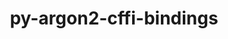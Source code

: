 ---
title: "py-argon2-cffi-bindings"
layout: cache
categories: [package, develop]
meta: {"compilers": ["gcc@=11.1.0", "gcc@=11.4.0", "gcc@=9.4.0", "oneapi@=2024.2.1"], "num_specs": 90, "num_specs_by_stack": {"data-vis-sdk": 9, "e4s": 18, "e4s-neoverse-v2": 18, "e4s-neoverse_v1": 6, "e4s-oneapi": 36, "e4s-power": 3, "root": 90}, "oss": ["ubuntu20.04", "ubuntu22.04"], "platforms": ["linux"], "stacks": ["data-vis-sdk", "e4s", "e4s-neoverse-v2", "e4s-neoverse_v1", "e4s-oneapi", "e4s-power", "root"], "targets": ["neoverse_v1", "neoverse_v2", "ppc64le", "x86_64_v3"], "versions": ["21.2.0"]}
spec_details: [{"compiler": "gcc@=11.4.0", "hash": "27hfahgm7smvtif7thoo6ri7muglqfe3", "os": "ubuntu22.04", "platform": "linux", "size": "-", "stacks": ["e4s-neoverse-v2", "root"], "target": "neoverse_v2", "variants": ["build_system=python_pip"], "versions": ["21.2.0"]}, {"compiler": "gcc@=11.1.0", "hash": "2mdz7fy2bcfjq7swk2kxtyx7nalu72fm", "os": "ubuntu20.04", "platform": "linux", "size": "-", "stacks": ["data-vis-sdk", "root"], "target": "x86_64_v3", "variants": ["build_system=python_pip"], "versions": ["21.2.0"]}, {"compiler": "gcc@=11.4.0", "hash": "2qd2fofaqaxksk4hmvt5nnlmjvaom734", "os": "ubuntu22.04", "platform": "linux", "size": "-", "stacks": ["e4s", "root"], "target": "x86_64_v3", "variants": ["build_system=python_pip"], "versions": ["21.2.0"]}, {"compiler": "gcc@=11.1.0", "hash": "3j326ezp72nqnjilpmqlwuxboh652poe", "os": "ubuntu20.04", "platform": "linux", "size": "-", "stacks": ["data-vis-sdk", "root"], "target": "x86_64_v3", "variants": ["build_system=python_pip"], "versions": ["21.2.0"]}, {"compiler": "gcc@=11.4.0", "hash": "4hhyozrgtwptkigbfhkmvpdkyamowcft", "os": "ubuntu22.04", "platform": "linux", "size": "-", "stacks": ["e4s", "root"], "target": "x86_64_v3", "variants": ["build_system=python_pip"], "versions": ["21.2.0"]}, {"compiler": "oneapi@=2024.2.1", "hash": "4u4xap3q4m47wqubarovaovpshqja4zd", "os": "ubuntu22.04", "platform": "linux", "size": "-", "stacks": ["e4s-oneapi", "root"], "target": "x86_64_v3", "variants": ["build_system=python_pip"], "versions": ["21.2.0"]}, {"compiler": "oneapi@=2024.2.1", "hash": "4up25dgs4utwi6roj6wsp7b5dptu6hwl", "os": "ubuntu22.04", "platform": "linux", "size": "-", "stacks": ["e4s-oneapi", "root"], "target": "x86_64_v3", "variants": ["build_system=python_pip"], "versions": ["21.2.0"]}, {"compiler": "gcc@=11.4.0", "hash": "52kecp5ahlegvc637rhleh5qmo32b3re", "os": "ubuntu22.04", "platform": "linux", "size": "-", "stacks": ["e4s-neoverse_v1", "root"], "target": "neoverse_v1", "variants": ["build_system=python_pip"], "versions": ["21.2.0"]}, {"compiler": "oneapi@=2024.2.1", "hash": "5epdiv5cqvo7n3etukgomyww3t6cinpr", "os": "ubuntu22.04", "platform": "linux", "size": "-", "stacks": ["e4s-oneapi", "root"], "target": "x86_64_v3", "variants": ["build_system=python_pip"], "versions": ["21.2.0"]}, {"compiler": "gcc@=11.1.0", "hash": "5hnpdzqwqwspyz4xfgm7lknllbaa7325", "os": "ubuntu20.04", "platform": "linux", "size": "-", "stacks": ["data-vis-sdk", "root"], "target": "x86_64_v3", "variants": ["build_system=python_pip"], "versions": ["21.2.0"]}, {"compiler": "gcc@=11.4.0", "hash": "5ifpgyup2dyxukb4bj2ksslaz2hl7x2m", "os": "ubuntu22.04", "platform": "linux", "size": "-", "stacks": ["e4s", "root"], "target": "x86_64_v3", "variants": ["build_system=python_pip"], "versions": ["21.2.0"]}, {"compiler": "oneapi@=2024.2.1", "hash": "5ovtqimosdkoxbt2koispztwcz442eoi", "os": "ubuntu22.04", "platform": "linux", "size": "-", "stacks": ["e4s-oneapi", "root"], "target": "x86_64_v3", "variants": ["build_system=python_pip"], "versions": ["21.2.0"]}, {"compiler": "gcc@=11.4.0", "hash": "5ro73bbqqplusjtby5qn4ubaecovxdkm", "os": "ubuntu22.04", "platform": "linux", "size": "-", "stacks": ["e4s-neoverse-v2", "root"], "target": "neoverse_v2", "variants": ["build_system=python_pip"], "versions": ["21.2.0"]}, {"compiler": "gcc@=11.4.0", "hash": "5x5ndq4kcxqxcylqjwu4a2em7bnat77v", "os": "ubuntu22.04", "platform": "linux", "size": "-", "stacks": ["e4s", "root"], "target": "x86_64_v3", "variants": ["build_system=python_pip"], "versions": ["21.2.0"]}, {"compiler": "oneapi@=2024.2.1", "hash": "67n4m6s3qab7wxcpo44m3fnq4pghc3ye", "os": "ubuntu22.04", "platform": "linux", "size": "-", "stacks": ["e4s-oneapi", "root"], "target": "x86_64_v3", "variants": ["build_system=python_pip"], "versions": ["21.2.0"]}, {"compiler": "gcc@=11.4.0", "hash": "6fj7yk7iwhwrfeiv5u3qjun64j7rivwp", "os": "ubuntu22.04", "platform": "linux", "size": "-", "stacks": ["e4s", "root"], "target": "x86_64_v3", "variants": ["build_system=python_pip"], "versions": ["21.2.0"]}, {"compiler": "gcc@=11.4.0", "hash": "6m7hf3tupmyfbmcdeo5e5xrvs7tjxqbw", "os": "ubuntu22.04", "platform": "linux", "size": "-", "stacks": ["e4s", "root"], "target": "x86_64_v3", "variants": ["build_system=python_pip"], "versions": ["21.2.0"]}, {"compiler": "oneapi@=2024.2.1", "hash": "6p3ys2fgeaiw3bzmm2obrc3a3rhoqa4c", "os": "ubuntu22.04", "platform": "linux", "size": "-", "stacks": ["e4s-oneapi", "root"], "target": "x86_64_v3", "variants": ["build_system=python_pip"], "versions": ["21.2.0"]}, {"compiler": "gcc@=11.4.0", "hash": "6pix3poqbrxp2iexxporr5liwglter5u", "os": "ubuntu22.04", "platform": "linux", "size": "-", "stacks": ["e4s", "root"], "target": "x86_64_v3", "variants": ["build_system=python_pip"], "versions": ["21.2.0"]}, {"compiler": "oneapi@=2024.2.1", "hash": "6siottefwxf6dxynrlm5ro4cztkmcwuu", "os": "ubuntu22.04", "platform": "linux", "size": "-", "stacks": ["e4s-oneapi", "root"], "target": "x86_64_v3", "variants": ["build_system=python_pip"], "versions": ["21.2.0"]}, {"compiler": "gcc@=11.4.0", "hash": "6xhnsqpnmntr2buqd5g5w63gual4cswe", "os": "ubuntu22.04", "platform": "linux", "size": "-", "stacks": ["e4s", "root"], "target": "x86_64_v3", "variants": ["build_system=python_pip"], "versions": ["21.2.0"]}, {"compiler": "oneapi@=2024.2.1", "hash": "7d2y5y4tcmf7kga2eej4j2mqyihlvmgc", "os": "ubuntu22.04", "platform": "linux", "size": "-", "stacks": ["e4s-oneapi", "root"], "target": "x86_64_v3", "variants": ["build_system=python_pip"], "versions": ["21.2.0"]}, {"compiler": "gcc@=11.4.0", "hash": "7l3y7nrf2m2dgnem2vga54bkcyzdclpb", "os": "ubuntu22.04", "platform": "linux", "size": "-", "stacks": ["e4s-neoverse-v2", "root"], "target": "neoverse_v2", "variants": ["build_system=python_pip"], "versions": ["21.2.0"]}, {"compiler": "oneapi@=2024.2.1", "hash": "7vr5czjqvxvlhjvyegeaqt2zfwioccll", "os": "ubuntu22.04", "platform": "linux", "size": "-", "stacks": ["e4s-oneapi", "root"], "target": "x86_64_v3", "variants": ["build_system=python_pip"], "versions": ["21.2.0"]}, {"compiler": "gcc@=11.4.0", "hash": "7wzqaijbvdlr5umvx2kpriiu5bloiezi", "os": "ubuntu22.04", "platform": "linux", "size": "-", "stacks": ["e4s-neoverse-v2", "root"], "target": "neoverse_v2", "variants": ["build_system=python_pip"], "versions": ["21.2.0"]}, {"compiler": "oneapi@=2024.2.1", "hash": "ai2fzx3sq4mvle6e2obim5zgq2ymx5ye", "os": "ubuntu22.04", "platform": "linux", "size": "-", "stacks": ["e4s-oneapi", "root"], "target": "x86_64_v3", "variants": ["build_system=python_pip"], "versions": ["21.2.0"]}, {"compiler": "gcc@=9.4.0", "hash": "arp6p5mrwwola6pi3s6qbvmbivxyk2sb", "os": "ubuntu20.04", "platform": "linux", "size": "-", "stacks": ["e4s-power", "root"], "target": "ppc64le", "variants": ["build_system=python_pip"], "versions": ["21.2.0"]}, {"compiler": "gcc@=11.1.0", "hash": "aw5glnrmqgqrfdsaj65vkljsscjdqpar", "os": "ubuntu20.04", "platform": "linux", "size": "-", "stacks": ["data-vis-sdk", "root"], "target": "x86_64_v3", "variants": ["build_system=python_pip"], "versions": ["21.2.0"]}, {"compiler": "oneapi@=2024.2.1", "hash": "b3ykoyxtxmguj2ptsqjqhcop3pioznch", "os": "ubuntu22.04", "platform": "linux", "size": "-", "stacks": ["e4s-oneapi", "root"], "target": "x86_64_v3", "variants": ["build_system=python_pip"], "versions": ["21.2.0"]}, {"compiler": "oneapi@=2024.2.1", "hash": "b7mlqa4u576prpubnbplpmsl62pbjxu6", "os": "ubuntu22.04", "platform": "linux", "size": "-", "stacks": ["e4s-oneapi", "root"], "target": "x86_64_v3", "variants": ["build_system=python_pip"], "versions": ["21.2.0"]}, {"compiler": "gcc@=11.4.0", "hash": "bodkxoq6blsyo2pomh4oi5ucapzmybey", "os": "ubuntu22.04", "platform": "linux", "size": "-", "stacks": ["e4s", "root"], "target": "x86_64_v3", "variants": ["build_system=python_pip"], "versions": ["21.2.0"]}, {"compiler": "gcc@=11.4.0", "hash": "c7y43ehdlq45ue3ynlmx4o7dotpsdwzk", "os": "ubuntu22.04", "platform": "linux", "size": "-", "stacks": ["e4s-neoverse-v2", "root"], "target": "neoverse_v2", "variants": ["build_system=python_pip"], "versions": ["21.2.0"]}, {"compiler": "gcc@=11.4.0", "hash": "dakmtcmqpd6smkev7ksavdtkwhtzdvks", "os": "ubuntu22.04", "platform": "linux", "size": "-", "stacks": ["e4s-neoverse-v2", "root"], "target": "neoverse_v2", "variants": ["build_system=python_pip"], "versions": ["21.2.0"]}, {"compiler": "oneapi@=2024.2.1", "hash": "dmcwsjxhxvevetdq7hiaxjm3sorwayby", "os": "ubuntu22.04", "platform": "linux", "size": "-", "stacks": ["e4s-oneapi", "root"], "target": "x86_64_v3", "variants": ["build_system=python_pip"], "versions": ["21.2.0"]}, {"compiler": "oneapi@=2024.2.1", "hash": "dwbcow5eui6nm6ponlko52mnsqp435b5", "os": "ubuntu22.04", "platform": "linux", "size": "-", "stacks": ["e4s-oneapi", "root"], "target": "x86_64_v3", "variants": ["build_system=python_pip"], "versions": ["21.2.0"]}, {"compiler": "gcc@=11.4.0", "hash": "dwjjy5c454hcofqqaixc77rqhn3eldoz", "os": "ubuntu22.04", "platform": "linux", "size": "-", "stacks": ["e4s-neoverse_v1", "root"], "target": "neoverse_v1", "variants": ["build_system=python_pip"], "versions": ["21.2.0"]}, {"compiler": "oneapi@=2024.2.1", "hash": "eupi24p4lk7v7at2gdfypaus6jpiassg", "os": "ubuntu22.04", "platform": "linux", "size": "-", "stacks": ["e4s-oneapi", "root"], "target": "x86_64_v3", "variants": ["build_system=python_pip"], "versions": ["21.2.0"]}, {"compiler": "gcc@=11.4.0", "hash": "euvbhb4v45g2mrdgvaxw67q4iquhit2d", "os": "ubuntu22.04", "platform": "linux", "size": "-", "stacks": ["e4s-neoverse-v2", "root"], "target": "neoverse_v2", "variants": ["build_system=python_pip"], "versions": ["21.2.0"]}, {"compiler": "gcc@=11.4.0", "hash": "ew2gbr6tama37ml37s42nkbrwcgrglre", "os": "ubuntu22.04", "platform": "linux", "size": "-", "stacks": ["e4s-neoverse-v2", "root"], "target": "neoverse_v2", "variants": ["build_system=python_pip"], "versions": ["21.2.0"]}, {"compiler": "gcc@=11.4.0", "hash": "f3xueakedjspl2772gep3kfo6i5dipps", "os": "ubuntu22.04", "platform": "linux", "size": "-", "stacks": ["e4s", "root"], "target": "x86_64_v3", "variants": ["build_system=python_pip"], "versions": ["21.2.0"]}, {"compiler": "gcc@=9.4.0", "hash": "g26ikrvir7nzx2fhgro5qeo65eprdaxi", "os": "ubuntu20.04", "platform": "linux", "size": "-", "stacks": ["e4s-power", "root"], "target": "ppc64le", "variants": ["build_system=python_pip"], "versions": ["21.2.0"]}, {"compiler": "gcc@=11.4.0", "hash": "go4uqsgjrvi4sz4iimmnvx3cnybwxmkh", "os": "ubuntu22.04", "platform": "linux", "size": "-", "stacks": ["e4s-neoverse-v2", "root"], "target": "neoverse_v2", "variants": ["build_system=python_pip"], "versions": ["21.2.0"]}, {"compiler": "oneapi@=2024.2.1", "hash": "guznpamkeq4yfj7oggzv4iqnu74gdbti", "os": "ubuntu22.04", "platform": "linux", "size": "-", "stacks": ["e4s-oneapi", "root"], "target": "x86_64_v3", "variants": ["build_system=python_pip"], "versions": ["21.2.0"]}, {"compiler": "oneapi@=2024.2.1", "hash": "ieeqpwrhbxh5k2gycg6lpwy3xd54hyhv", "os": "ubuntu22.04", "platform": "linux", "size": "-", "stacks": ["e4s-oneapi", "root"], "target": "x86_64_v3", "variants": ["build_system=python_pip"], "versions": ["21.2.0"]}, {"compiler": "oneapi@=2024.2.1", "hash": "iwulgbhd5bdevdtp47i6fqoggy6uo6it", "os": "ubuntu22.04", "platform": "linux", "size": "-", "stacks": ["e4s-oneapi", "root"], "target": "x86_64_v3", "variants": ["build_system=python_pip"], "versions": ["21.2.0"]}, {"compiler": "gcc@=11.4.0", "hash": "krkwobtnsc3nzwy535qywiowxvst7jsd", "os": "ubuntu22.04", "platform": "linux", "size": "-", "stacks": ["e4s-neoverse-v2", "root"], "target": "neoverse_v2", "variants": ["build_system=python_pip"], "versions": ["21.2.0"]}, {"compiler": "gcc@=11.4.0", "hash": "kt5ssnigxus66osc6vs7zsrld54nytlw", "os": "ubuntu22.04", "platform": "linux", "size": "-", "stacks": ["e4s", "root"], "target": "x86_64_v3", "variants": ["build_system=python_pip"], "versions": ["21.2.0"]}, {"compiler": "gcc@=11.1.0", "hash": "kv4usmytjh3gcd7p5be5q3vhmdfxze7r", "os": "ubuntu20.04", "platform": "linux", "size": "-", "stacks": ["data-vis-sdk", "root"], "target": "x86_64_v3", "variants": ["build_system=python_pip"], "versions": ["21.2.0"]}, {"compiler": "oneapi@=2024.2.1", "hash": "kvd6oxshgsz2nvfeur3bvzgpr2mmsecj", "os": "ubuntu22.04", "platform": "linux", "size": "-", "stacks": ["e4s-oneapi", "root"], "target": "x86_64_v3", "variants": ["build_system=python_pip"], "versions": ["21.2.0"]}, {"compiler": "gcc@=11.4.0", "hash": "lcnzohbfga4flionnelz2wvumlb3pj7y", "os": "ubuntu22.04", "platform": "linux", "size": "-", "stacks": ["e4s-neoverse-v2", "root"], "target": "neoverse_v2", "variants": ["build_system=python_pip"], "versions": ["21.2.0"]}, {"compiler": "gcc@=11.4.0", "hash": "mojdgdq5tmptek4455mtctkm3gnquwr7", "os": "ubuntu22.04", "platform": "linux", "size": "-", "stacks": ["e4s", "root"], "target": "x86_64_v3", "variants": ["build_system=python_pip"], "versions": ["21.2.0"]}, {"compiler": "oneapi@=2024.2.1", "hash": "mzll3ye4c6gbm4opifvg6cg3uqhnwnxg", "os": "ubuntu22.04", "platform": "linux", "size": "-", "stacks": ["e4s-oneapi", "root"], "target": "x86_64_v3", "variants": ["build_system=python_pip"], "versions": ["21.2.0"]}, {"compiler": "gcc@=11.4.0", "hash": "n24d25u7geiy4ek3w3moxbjt3zapysb7", "os": "ubuntu22.04", "platform": "linux", "size": "-", "stacks": ["e4s-neoverse-v2", "root"], "target": "neoverse_v2", "variants": ["build_system=python_pip"], "versions": ["21.2.0"]}, {"compiler": "oneapi@=2024.2.1", "hash": "niadcgx5jvirzv2ppzkbmx6je5n2bf5i", "os": "ubuntu22.04", "platform": "linux", "size": "-", "stacks": ["e4s-oneapi", "root"], "target": "x86_64_v3", "variants": ["build_system=python_pip"], "versions": ["21.2.0"]}, {"compiler": "oneapi@=2024.2.1", "hash": "njsv47ojl5exczkwvmyrycv5v2wn2cup", "os": "ubuntu22.04", "platform": "linux", "size": "-", "stacks": ["e4s-oneapi", "root"], "target": "x86_64_v3", "variants": ["build_system=python_pip"], "versions": ["21.2.0"]}, {"compiler": "oneapi@=2024.2.1", "hash": "ntcc6bwjvwo6dpfeq6fl56pjjywh5jbl", "os": "ubuntu22.04", "platform": "linux", "size": "-", "stacks": ["e4s-oneapi", "root"], "target": "x86_64_v3", "variants": ["build_system=python_pip"], "versions": ["21.2.0"]}, {"compiler": "oneapi@=2024.2.1", "hash": "o4fbupai63m2bbgbszkui7puo4jspbnb", "os": "ubuntu22.04", "platform": "linux", "size": "-", "stacks": ["e4s-oneapi", "root"], "target": "x86_64_v3", "variants": ["build_system=python_pip"], "versions": ["21.2.0"]}, {"compiler": "gcc@=11.4.0", "hash": "oeikupcp7pq43syldek3rtiboc555nlr", "os": "ubuntu22.04", "platform": "linux", "size": "-", "stacks": ["e4s-neoverse-v2", "root"], "target": "neoverse_v2", "variants": ["build_system=python_pip"], "versions": ["21.2.0"]}, {"compiler": "gcc@=11.4.0", "hash": "olpunw42jc5tmescfyeshahommoci6au", "os": "ubuntu22.04", "platform": "linux", "size": "-", "stacks": ["e4s", "root"], "target": "x86_64_v3", "variants": ["build_system=python_pip"], "versions": ["21.2.0"]}, {"compiler": "oneapi@=2024.2.1", "hash": "oxwhhbqqgepgp7ujemjafa246o4vpckt", "os": "ubuntu22.04", "platform": "linux", "size": "-", "stacks": ["e4s-oneapi", "root"], "target": "x86_64_v3", "variants": ["build_system=python_pip"], "versions": ["21.2.0"]}, {"compiler": "oneapi@=2024.2.1", "hash": "p7tu5nhnbqytsqgfdkdeldnls77oobtx", "os": "ubuntu22.04", "platform": "linux", "size": "-", "stacks": ["e4s-oneapi", "root"], "target": "x86_64_v3", "variants": ["build_system=python_pip"], "versions": ["21.2.0"]}, {"compiler": "oneapi@=2024.2.1", "hash": "pcdtc255d4tiqx6kqebkvbi57elmcm5h", "os": "ubuntu22.04", "platform": "linux", "size": "-", "stacks": ["e4s-oneapi", "root"], "target": "x86_64_v3", "variants": ["build_system=python_pip"], "versions": ["21.2.0"]}, {"compiler": "gcc@=11.4.0", "hash": "pdjbiexxkfjxqf2tc4tmwjo5luco7nmx", "os": "ubuntu22.04", "platform": "linux", "size": "-", "stacks": ["e4s-neoverse-v2", "root"], "target": "neoverse_v2", "variants": ["build_system=python_pip"], "versions": ["21.2.0"]}, {"compiler": "gcc@=11.1.0", "hash": "pkgstmp43oczfeoual7q4xcmmtqahdpj", "os": "ubuntu20.04", "platform": "linux", "size": "-", "stacks": ["data-vis-sdk", "root"], "target": "x86_64_v3", "variants": ["build_system=python_pip"], "versions": ["21.2.0"]}, {"compiler": "oneapi@=2024.2.1", "hash": "puejamrztulg2fojs4eenuyrhwwswk64", "os": "ubuntu22.04", "platform": "linux", "size": "-", "stacks": ["e4s-oneapi", "root"], "target": "x86_64_v3", "variants": ["build_system=python_pip"], "versions": ["21.2.0"]}, {"compiler": "gcc@=11.4.0", "hash": "pvgbf4feefawfg5wwhmkl66x4rvsnlbi", "os": "ubuntu22.04", "platform": "linux", "size": "-", "stacks": ["e4s-neoverse_v1", "root"], "target": "neoverse_v1", "variants": ["build_system=python_pip"], "versions": ["21.2.0"]}, {"compiler": "gcc@=11.4.0", "hash": "q34zjh7flzw5y4lqkoogtyari4jb6fej", "os": "ubuntu22.04", "platform": "linux", "size": "-", "stacks": ["e4s", "root"], "target": "x86_64_v3", "variants": ["build_system=python_pip"], "versions": ["21.2.0"]}, {"compiler": "oneapi@=2024.2.1", "hash": "qhfqvf77tocsbgqdnjhcdnyauzkennkt", "os": "ubuntu22.04", "platform": "linux", "size": "-", "stacks": ["e4s-oneapi", "root"], "target": "x86_64_v3", "variants": ["build_system=python_pip"], "versions": ["21.2.0"]}, {"compiler": "gcc@=11.4.0", "hash": "qjpnbstrsgpctgupxcavfnv357wimmmn", "os": "ubuntu22.04", "platform": "linux", "size": "-", "stacks": ["e4s-neoverse_v1", "root"], "target": "neoverse_v1", "variants": ["build_system=python_pip"], "versions": ["21.2.0"]}, {"compiler": "gcc@=9.4.0", "hash": "qoyeqb67szzbz4zbgknfzlhih6idc7kb", "os": "ubuntu20.04", "platform": "linux", "size": "-", "stacks": ["e4s-power", "root"], "target": "ppc64le", "variants": ["build_system=python_pip"], "versions": ["21.2.0"]}, {"compiler": "gcc@=11.4.0", "hash": "qqptaks536kt53tsftk5set55u3gkb5f", "os": "ubuntu22.04", "platform": "linux", "size": "-", "stacks": ["e4s-neoverse_v1", "root"], "target": "neoverse_v1", "variants": ["build_system=python_pip"], "versions": ["21.2.0"]}, {"compiler": "oneapi@=2024.2.1", "hash": "qu4dhbcfbp6h6exp6oykyyguzrbiba7z", "os": "ubuntu22.04", "platform": "linux", "size": "-", "stacks": ["e4s-oneapi", "root"], "target": "x86_64_v3", "variants": ["build_system=python_pip"], "versions": ["21.2.0"]}, {"compiler": "gcc@=11.4.0", "hash": "r4wmwbaupl6tyqznut6rqvaoyie4qhd5", "os": "ubuntu22.04", "platform": "linux", "size": "-", "stacks": ["e4s-neoverse_v1", "root"], "target": "neoverse_v1", "variants": ["build_system=python_pip"], "versions": ["21.2.0"]}, {"compiler": "gcc@=11.4.0", "hash": "sxpu2zvkspsrot4wjpiyush5ka5hfall", "os": "ubuntu22.04", "platform": "linux", "size": "-", "stacks": ["e4s", "root"], "target": "x86_64_v3", "variants": ["build_system=python_pip"], "versions": ["21.2.0"]}, {"compiler": "oneapi@=2024.2.1", "hash": "t5zyxoofegxfeai3tchkzugvbjsrg2is", "os": "ubuntu22.04", "platform": "linux", "size": "-", "stacks": ["e4s-oneapi", "root"], "target": "x86_64_v3", "variants": ["build_system=python_pip"], "versions": ["21.2.0"]}, {"compiler": "oneapi@=2024.2.1", "hash": "udyglsj6vnw4jgcmwy6oalpodxposx4h", "os": "ubuntu22.04", "platform": "linux", "size": "-", "stacks": ["e4s-oneapi", "root"], "target": "x86_64_v3", "variants": ["build_system=python_pip"], "versions": ["21.2.0"]}, {"compiler": "gcc@=11.4.0", "hash": "ugnchol6buavggm7khbgrgxvqfepie2c", "os": "ubuntu22.04", "platform": "linux", "size": "-", "stacks": ["e4s-neoverse-v2", "root"], "target": "neoverse_v2", "variants": ["build_system=python_pip"], "versions": ["21.2.0"]}, {"compiler": "oneapi@=2024.2.1", "hash": "uwc5fm4h5l4z4cenfbi5qj4p7bjcu274", "os": "ubuntu22.04", "platform": "linux", "size": "-", "stacks": ["e4s-oneapi", "root"], "target": "x86_64_v3", "variants": ["build_system=python_pip"], "versions": ["21.2.0"]}, {"compiler": "gcc@=11.4.0", "hash": "vc2s4by3oufwt7bwgjtwfvel2qcxw3h4", "os": "ubuntu22.04", "platform": "linux", "size": "-", "stacks": ["e4s-neoverse-v2", "root"], "target": "neoverse_v2", "variants": ["build_system=python_pip"], "versions": ["21.2.0"]}, {"compiler": "oneapi@=2024.2.1", "hash": "vkbiqjpncupa2gyii4uhrddstezq7hmq", "os": "ubuntu22.04", "platform": "linux", "size": "-", "stacks": ["e4s-oneapi", "root"], "target": "x86_64_v3", "variants": ["build_system=python_pip"], "versions": ["21.2.0"]}, {"compiler": "gcc@=11.4.0", "hash": "vmleubgeed2skitsufbzcadqjynnuhkk", "os": "ubuntu22.04", "platform": "linux", "size": "-", "stacks": ["e4s", "root"], "target": "x86_64_v3", "variants": ["build_system=python_pip"], "versions": ["21.2.0"]}, {"compiler": "oneapi@=2024.2.1", "hash": "vo4jrhz3ax7adrrl2wjktq2xrx4co7ms", "os": "ubuntu22.04", "platform": "linux", "size": "-", "stacks": ["e4s-oneapi", "root"], "target": "x86_64_v3", "variants": ["build_system=python_pip"], "versions": ["21.2.0"]}, {"compiler": "gcc@=11.1.0", "hash": "vu55h25t6mlw4s252khcuxsi5yzk5zm3", "os": "ubuntu20.04", "platform": "linux", "size": "-", "stacks": ["data-vis-sdk", "root"], "target": "x86_64_v3", "variants": ["build_system=python_pip"], "versions": ["21.2.0"]}, {"compiler": "gcc@=11.4.0", "hash": "was4iyuyz5xn22xtzufegyagw3biipok", "os": "ubuntu22.04", "platform": "linux", "size": "-", "stacks": ["e4s", "root"], "target": "x86_64_v3", "variants": ["build_system=python_pip"], "versions": ["21.2.0"]}, {"compiler": "gcc@=11.4.0", "hash": "whjqi7hpd2jcnsmzkzuyv3tm4x4amnzn", "os": "ubuntu22.04", "platform": "linux", "size": "-", "stacks": ["e4s-neoverse-v2", "root"], "target": "neoverse_v2", "variants": ["build_system=python_pip"], "versions": ["21.2.0"]}, {"compiler": "gcc@=11.4.0", "hash": "wwe373y35bsjddhycwauu6l4iqsjkljb", "os": "ubuntu22.04", "platform": "linux", "size": "-", "stacks": ["e4s-neoverse-v2", "root"], "target": "neoverse_v2", "variants": ["build_system=python_pip"], "versions": ["21.2.0"]}, {"compiler": "gcc@=11.1.0", "hash": "xw7eqiwuhertit6v6iyy3p6o5htnmtsf", "os": "ubuntu20.04", "platform": "linux", "size": "-", "stacks": ["data-vis-sdk", "root"], "target": "x86_64_v3", "variants": ["build_system=python_pip"], "versions": ["21.2.0"]}, {"compiler": "oneapi@=2024.2.1", "hash": "yolzchvubhe62wst5zzx7nzjutcej3mm", "os": "ubuntu22.04", "platform": "linux", "size": "-", "stacks": ["e4s-oneapi", "root"], "target": "x86_64_v3", "variants": ["build_system=python_pip"], "versions": ["21.2.0"]}, {"compiler": "gcc@=11.4.0", "hash": "z7lehov4wtjupwu4d4rwjom37pquna7k", "os": "ubuntu22.04", "platform": "linux", "size": "-", "stacks": ["e4s", "root"], "target": "x86_64_v3", "variants": ["build_system=python_pip"], "versions": ["21.2.0"]}, {"compiler": "gcc@=11.1.0", "hash": "zjolgm3tu6bkr7tj7kq3wavpy5fajof2", "os": "ubuntu20.04", "platform": "linux", "size": "-", "stacks": ["data-vis-sdk", "root"], "target": "x86_64_v3", "variants": ["build_system=python_pip"], "versions": ["21.2.0"]}]
---